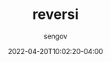 ---
date: 2022-04-20T10:02:20-04:00
title: "reversi"
seo_title: "reversi"
description: reversi
author: sengov
image: share.jpg
video:
url: games/reversi
weight: 0
type: "games"
layout: reversi

---